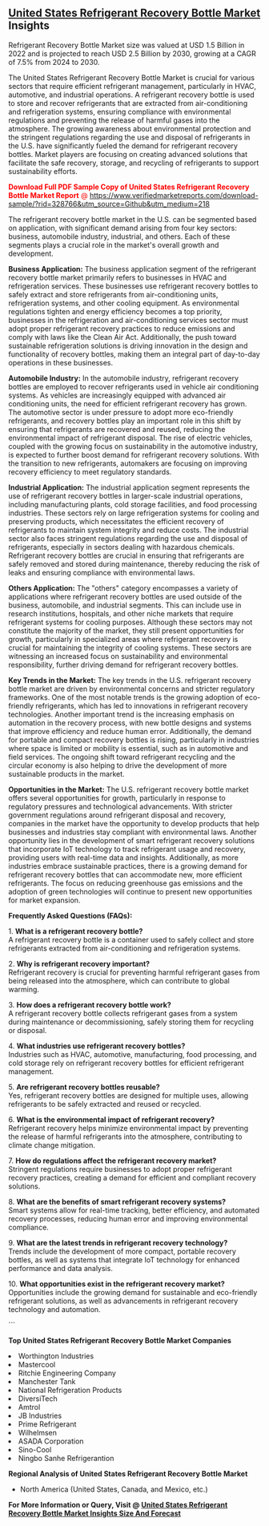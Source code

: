 <h2><a href="https://www.verifiedmarketreports.com/download-sample/?rid=328766&amp;utm_source=Github&amp;utm_medium=218" target="_blank">United States Refrigerant Recovery Bottle Market</a> Insights</h2><p>Refrigerant Recovery Bottle Market size was valued at USD 1.5 Billion in 2022 and is projected to reach USD 2.5 Billion by 2030, growing at a CAGR of 7.5% from 2024 to 2030.</p><p> <p>The United States Refrigerant Recovery Bottle Market is crucial for various sectors that require efficient refrigerant management, particularly in HVAC, automotive, and industrial operations. A refrigerant recovery bottle is used to store and recover refrigerants that are extracted from air-conditioning and refrigeration systems, ensuring compliance with environmental regulations and preventing the release of harmful gases into the atmosphere. The growing awareness about environmental protection and the stringent regulations regarding the use and disposal of refrigerants in the U.S. have significantly fueled the demand for refrigerant recovery bottles. Market players are focusing on creating advanced solutions that facilitate the safe recovery, storage, and recycling of refrigerants to support sustainability efforts. <p><span class=""><span style="color: #ff0000;"><strong>Download Full PDF Sample Copy of United States Refrigerant Recovery Bottle Market Report</strong> @ </span><a href="https://www.verifiedmarketreports.com/download-sample/?rid=328766&amp;utm_source=Github&amp;utm_medium=218" target="_blank">https://www.verifiedmarketreports.com/download-sample/?rid=328766&amp;utm_source=Github&amp;utm_medium=218</a></span></p></p> <p>The refrigerant recovery bottle market in the U.S. can be segmented based on application, with significant demand arising from four key sectors: business, automobile industry, industrial, and others. Each of these segments plays a crucial role in the market's overall growth and development.</p> <p><strong>Business Application:</strong> The business application segment of the refrigerant recovery bottle market primarily refers to businesses in HVAC and refrigeration services. These businesses use refrigerant recovery bottles to safely extract and store refrigerants from air-conditioning units, refrigeration systems, and other cooling equipment. As environmental regulations tighten and energy efficiency becomes a top priority, businesses in the refrigeration and air-conditioning services sector must adopt proper refrigerant recovery practices to reduce emissions and comply with laws like the Clean Air Act. Additionally, the push toward sustainable refrigeration solutions is driving innovation in the design and functionality of recovery bottles, making them an integral part of day-to-day operations in these businesses. <p><strong>Automobile Industry:</strong> In the automobile industry, refrigerant recovery bottles are employed to recover refrigerants used in vehicle air conditioning systems. As vehicles are increasingly equipped with advanced air conditioning units, the need for efficient refrigerant recovery has grown. The automotive sector is under pressure to adopt more eco-friendly refrigerants, and recovery bottles play an important role in this shift by ensuring that refrigerants are recovered and reused, reducing the environmental impact of refrigerant disposal. The rise of electric vehicles, coupled with the growing focus on sustainability in the automotive industry, is expected to further boost demand for refrigerant recovery solutions. With the transition to new refrigerants, automakers are focusing on improving recovery efficiency to meet regulatory standards. <p><strong>Industrial Application:</strong> The industrial application segment represents the use of refrigerant recovery bottles in larger-scale industrial operations, including manufacturing plants, cold storage facilities, and food processing industries. These sectors rely on large refrigeration systems for cooling and preserving products, which necessitates the efficient recovery of refrigerants to maintain system integrity and reduce costs. The industrial sector also faces stringent regulations regarding the use and disposal of refrigerants, especially in sectors dealing with hazardous chemicals. Refrigerant recovery bottles are crucial in ensuring that refrigerants are safely removed and stored during maintenance, thereby reducing the risk of leaks and ensuring compliance with environmental laws. <p><strong>Others Application:</strong> The "others" category encompasses a variety of applications where refrigerant recovery bottles are used outside of the business, automobile, and industrial segments. This can include use in research institutions, hospitals, and other niche markets that require refrigerant systems for cooling purposes. Although these sectors may not constitute the majority of the market, they still present opportunities for growth, particularly in specialized areas where refrigerant recovery is crucial for maintaining the integrity of cooling systems. These sectors are witnessing an increased focus on sustainability and environmental responsibility, further driving demand for refrigerant recovery bottles. <p><strong>Key Trends in the Market:</strong> The key trends in the U.S. refrigerant recovery bottle market are driven by environmental concerns and stricter regulatory frameworks. One of the most notable trends is the growing adoption of eco-friendly refrigerants, which has led to innovations in refrigerant recovery technologies. Another important trend is the increasing emphasis on automation in the recovery process, with new bottle designs and systems that improve efficiency and reduce human error. Additionally, the demand for portable and compact recovery bottles is rising, particularly in industries where space is limited or mobility is essential, such as in automotive and field services. The ongoing shift toward refrigerant recycling and the circular economy is also helping to drive the development of more sustainable products in the market. <p><strong>Opportunities in the Market:</strong> The U.S. refrigerant recovery bottle market offers several opportunities for growth, particularly in response to regulatory pressures and technological advancements. With stricter government regulations around refrigerant disposal and recovery, companies in the market have the opportunity to develop products that help businesses and industries stay compliant with environmental laws. Another opportunity lies in the development of smart refrigerant recovery solutions that incorporate IoT technology to track refrigerant usage and recovery, providing users with real-time data and insights. Additionally, as more industries embrace sustainable practices, there is a growing demand for refrigerant recovery bottles that can accommodate new, more efficient refrigerants. The focus on reducing greenhouse gas emissions and the adoption of green technologies will continue to present new opportunities for market expansion. <p><strong>Frequently Asked Questions (FAQs):</strong></p> <p>1. <strong>What is a refrigerant recovery bottle?</strong><br> A refrigerant recovery bottle is a container used to safely collect and store refrigerants extracted from air-conditioning and refrigeration systems.</p> <p>2. <strong>Why is refrigerant recovery important?</strong><br> Refrigerant recovery is crucial for preventing harmful refrigerant gases from being released into the atmosphere, which can contribute to global warming.</p> <p>3. <strong>How does a refrigerant recovery bottle work?</strong><br> A refrigerant recovery bottle collects refrigerant gases from a system during maintenance or decommissioning, safely storing them for recycling or disposal.</p> <p>4. <strong>What industries use refrigerant recovery bottles?</strong><br> Industries such as HVAC, automotive, manufacturing, food processing, and cold storage rely on refrigerant recovery bottles for efficient refrigerant management.</p> <p>5. <strong>Are refrigerant recovery bottles reusable?</strong><br> Yes, refrigerant recovery bottles are designed for multiple uses, allowing refrigerants to be safely extracted and reused or recycled.</p> <p>6. <strong>What is the environmental impact of refrigerant recovery?</strong><br> Refrigerant recovery helps minimize environmental impact by preventing the release of harmful refrigerants into the atmosphere, contributing to climate change mitigation.</p> <p>7. <strong>How do regulations affect the refrigerant recovery market?</strong><br> Stringent regulations require businesses to adopt proper refrigerant recovery practices, creating a demand for efficient and compliant recovery solutions.</p> <p>8. <strong>What are the benefits of smart refrigerant recovery systems?</strong><br> Smart systems allow for real-time tracking, better efficiency, and automated recovery processes, reducing human error and improving environmental compliance.</p> <p>9. <strong>What are the latest trends in refrigerant recovery technology?</strong><br> Trends include the development of more compact, portable recovery bottles, as well as systems that integrate IoT technology for enhanced performance and data analysis.</p> <p>10. <strong>What opportunities exist in the refrigerant recovery market?</strong><br> Opportunities include the growing demand for sustainable and eco-friendly refrigerant solutions, as well as advancements in refrigerant recovery technology and automation.</p> ```</p><p><strong>Top United States Refrigerant Recovery Bottle Market Companies</strong></p><div data-test-id=""><p><li>Worthington Industries</li><li> Mastercool</li><li> Ritchie Engineering Company</li><li> Manchester Tank</li><li> National Refrigeration Products</li><li> DiversiTech</li><li> Amtrol</li><li> JB Industries</li><li> Prime Refrigerant</li><li> Wilhelmsen</li><li> ASADA Corporation</li><li> Sino-Cool</li><li> Ningbo Sanhe Refrigerantion</li></p><div><strong>Regional Analysis of&nbsp;United States Refrigerant Recovery Bottle Market</strong></div><ul><li dir="ltr"><p dir="ltr">North America&nbsp;(United States, Canada, and Mexico, etc.)</p></li></ul><p><strong>For More Information or Query, Visit @&nbsp;</strong><strong><a href="https://www.verifiedmarketreports.com/product/refrigerant-recovery-bottle-market/?utm_source=Github&amp;utm_medium=218" target="_blank">United States Refrigerant Recovery Bottle Market Insights Size And Forecast</a></strong></p></div>
